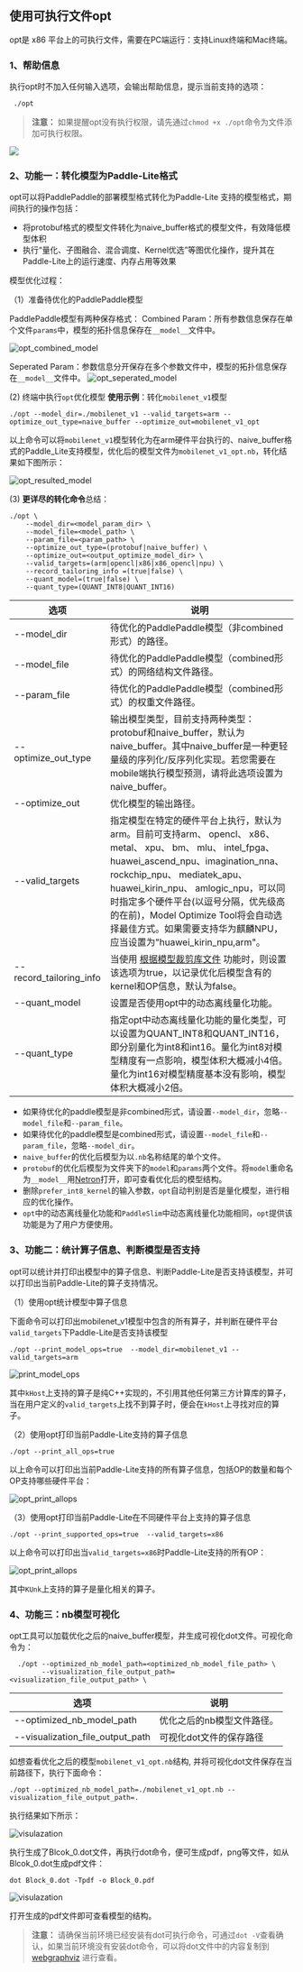 ## 使用可执行文件opt

opt是 x86 平台上的可执行文件，需要在PC端运行：支持Linux终端和Mac终端。

### 1、帮助信息

执行opt时不加入任何输入选项，会输出帮助信息，提示当前支持的选项：

```bash
 ./opt
```
> **注意：** 如果提醒opt没有执行权限，请先通过`chmod +x ./opt`命令为文件添加可执行权限。

![](../../images/opt_help_info.png)

### 2、功能一：转化模型为Paddle-Lite格式
opt可以将PaddlePaddle的部署模型格式转化为Paddle-Lite 支持的模型格式，期间执行的操作包括：

- 将protobuf格式的模型文件转化为naive_buffer格式的模型文件，有效降低模型体积
- 执行“量化、子图融合、混合调度、Kernel优选”等图优化操作，提升其在Paddle-Lite上的运行速度、内存占用等效果

模型优化过程：

（1）准备待优化的PaddlePaddle模型

PaddlePaddle模型有两种保存格式：
   Combined Param：所有参数信息保存在单个文件`params`中，模型的拓扑信息保存在`__model__`文件中。

![opt_combined_model](https://paddlelite-data.bj.bcebos.com/doc_images%2Fcombined_model.png)

   Seperated Param：参数信息分开保存在多个参数文件中，模型的拓扑信息保存在`__model__`文件中。
![opt_seperated_model](https://paddlelite-data.bj.bcebos.com/doc_images%2Fseperated_model.png)

(2) 终端中执行`opt`优化模型
**使用示例**：转化`mobilenet_v1`模型

```shell
./opt --model_dir=./mobilenet_v1 --valid_targets=arm --optimize_out_type=naive_buffer --optimize_out=mobilenet_v1_opt
```
以上命令可以将`mobilenet_v1`模型转化为在arm硬件平台执行的、naive_buffer格式的Paddle_Lite支持模型，优化后的模型文件为`mobilenet_v1_opt.nb`，转化结果如下图所示：

![opt_resulted_model](https://paddlelite-data.bj.bcebos.com/doc_images/2.png)


(3) **更详尽的转化命令**总结：

```shell
./opt \
    --model_dir=<model_param_dir> \
    --model_file=<model_path> \
    --param_file=<param_path> \
    --optimize_out_type=(protobuf|naive_buffer) \
    --optimize_out=<output_optimize_model_dir> \
    --valid_targets=(arm|opencl|x86|x86_opencl|npu) \
    --record_tailoring_info =(true|false) \
    --quant_model=(true|false) \
    --quant_type=(QUANT_INT8|QUANT_INT16)
```

| 选项         | 说明 |
| ------------------- | ------------------------------------------------------------ |
| --model_dir         | 待优化的PaddlePaddle模型（非combined形式）的路径。 |
| --model_file        | 待优化的PaddlePaddle模型（combined形式）的网络结构文件路径。 |
| --param_file        | 待优化的PaddlePaddle模型（combined形式）的权重文件路径。 |
| --optimize_out_type | 输出模型类型，目前支持两种类型：protobuf和naive_buffer，默认为naive_buffer。其中naive_buffer是一种更轻量级的序列化/反序列化实现。若您需要在mobile端执行模型预测，请将此选项设置为naive_buffer。 |
| --optimize_out      | 优化模型的输出路径。                                         |
| --valid_targets     | 指定模型在特定的硬件平台上执行，默认为arm。目前可支持arm、 opencl、 x86、 metal、 xpu、 bm、 mlu、 intel_fpga、 huawei_ascend_npu、imagination_nna、 rockchip_npu、 mediatek_apu、 huawei_kirin_npu、 amlogic_npu，可以同时指定多个硬件平台(以逗号分隔，优先级高的在前)，Model Optimize Tool将会自动选择最佳方式。如果需要支持华为麒麟NPU，应当设置为"huawei_kirin_npu,arm"。 |
| --record_tailoring_info | 当使用 [根据模型裁剪库文件](../../source_compile/library_tailoring.html) 功能时，则设置该选项为true，以记录优化后模型含有的kernel和OP信息，默认为false。 |
| --quant_model       | 设置是否使用opt中的动态离线量化功能。 |
| --quant_type        | 指定opt中动态离线量化功能的量化类型，可以设置为QUANT_INT8和QUANT_INT16，即分别量化为int8和int16。量化为int8对模型精度有一点影响，模型体积大概减小4倍。量化为int16对模型精度基本没有影响，模型体积大概减小2倍。|

* 如果待优化的paddle模型是非combined形式，请设置`--model_dir`，忽略`--model_file`和`--param_file`。
* 如果待优化的paddle模型是combined形式，请设置`--model_file`和`--param_file`，忽略`--model_dir`。
* `naive_buffer`的优化后模型为以`.nb`名称结尾的单个文件。
* `protobuf`的优化后模型为文件夹下的`model`和`params`两个文件。将`model`重命名为`__model__`用[Netron](https://lutzroeder.github.io/netron/)打开，即可查看优化后的模型结构。
* 删除`prefer_int8_kernel`的输入参数，`opt`自动判别是否是量化模型，进行相应的优化操作。
* `opt`中的动态离线量化功能和`PaddleSlim`中动态离线量化功能相同，`opt`提供该功能是为了用户方便使用。

### 3、功能二：统计算子信息、判断模型是否支持

opt可以统计并打印出模型中的算子信息、判断Paddle-Lite是否支持该模型，并可以打印出当前Paddle-Lite的算子支持情况。

（1）使用opt统计模型中算子信息

下面命令可以打印出mobilenet_v1模型中包含的所有算子，并判断在硬件平台`valid_targets`下Paddle-Lite是否支持该模型

`./opt --print_model_ops=true  --model_dir=mobilenet_v1 --valid_targets=arm`

![print_model_ops](../../images/ops_in_model.png)

其中`kHost`上支持的算子是纯C++实现的，不引用其他任何第三方计算库的算子，当在用户定义的`valid_targets`上找不到算子时，便会在`kHost`上寻找对应的算子。

（2）使用opt打印当前Paddle-Lite支持的算子信息

`./opt --print_all_ops=true`

以上命令可以打印出当前Paddle-Lite支持的所有算子信息，包括OP的数量和每个OP支持哪些硬件平台：

![opt_print_allops](../../images/all_ops.png)

（3）使用opt打印当前Paddle-Lite在不同硬件平台上支持的算子信息

`./opt --print_supported_ops=true  --valid_targets=x86`

以上命令可以打印出当`valid_targets=x86`时Paddle-Lite支持的所有OP：

![opt_print_allops](../../images/supportedops.png)

其中`KUnk`上支持的算子是量化相关的算子。

### 4、功能三：nb模型可视化
  opt工具可以加载优化之后的naive_buffer模型，并生成可视化dot文件。可视化命令为：

```shell
  ./opt --optimized_nb_model_path=<optimized_nb_model_file_path> \
        --visualization_file_output_path=<visualization_file_output_path> \
```

| 选项         | 说明 |
| ------------------- | ------------------------------------------------------------ |
| --optimized_nb_model_path         | 优化之后的nb模型文件路径。 |
| --visualization_file_output_path  | 可视化dot文件的保存路径 |

如想查看优化之后的模型`mobilenet_v1_opt.nb`结构, 并将可视化dot文件保存在当前路径下，执行下面命令：

`./opt --optimized_nb_model_path=./mobilenet_v1_opt.nb --visualization_file_output_path=.`

执行结果如下所示：

![visulazation](../../images/visulazation.png)

执行生成了Blcok_0.dot文件，再执行dot命令，便可生成pdf，png等文件，如从Blcok_0.dot生成pdf文件：

`dot Block_0.dot -Tpdf -o Block_0.pdf`

![visulazation](../../images/visulazation_2.png)

打开生成的pdf文件即可查看模型的结构。

> **注意：** 请确保当前环境已经安装有dot可执行命令，可通过`dot -V`查看确认，如果当前环境没有安装dot命令，可以将dot文件中的内容复制到[webgraphviz](http://www.webgraphviz.com/)  进行查看。
